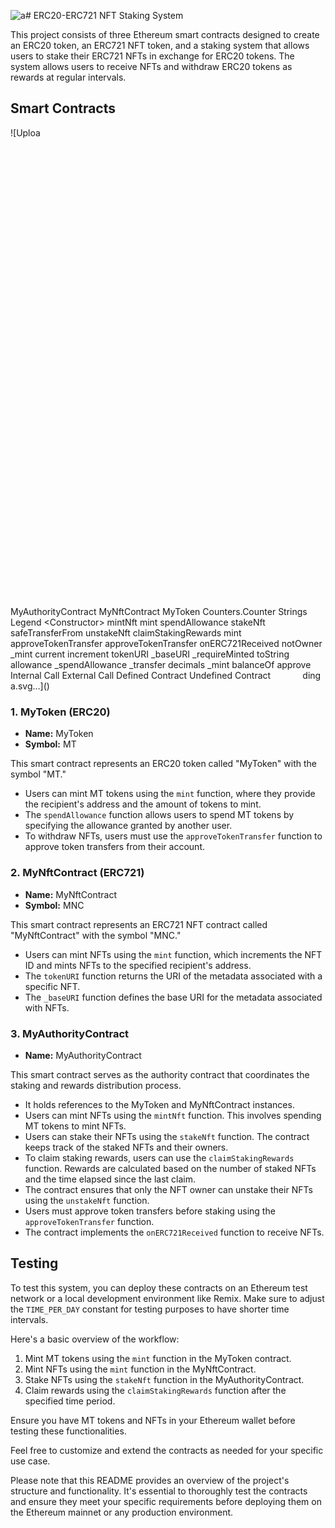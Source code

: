 ![a](https://github.com/Danishlynx/ERC721_Nft_Staking/assets/69537135/671f09ce-c187-4c1f-b943-10b329768532)# ERC20-ERC721 NFT Staking System

This project consists of three Ethereum smart contracts designed to create an ERC20 token, an ERC721 NFT token, and a staking system that allows users to stake their ERC721 NFTs in exchange for ERC20 tokens. The system allows users to receive NFTs and withdraw ERC20 tokens as rewards at regular intervals.

## Smart Contracts

![Uploa<?xml version="1.0" standalone="no"?>
<svg xmlns="http://www.w3.org/2000/svg" xmlns:xlink="http://www.w3.org/1999/xlink" width="671pt" height="979pt" viewBox="0.00 0.00 670.51 979.00">
<g id="graph0" class="graph" transform="translate(19.41557403943643,879.4022494357786) scale(0.8609491883389045)" data-name="G">

<polygon fill="#2e3e56" stroke="none" points="-4,4 -4,-975 666.51,-975 666.51,4 -4,4" style=""/>
<g id="clust1" class="cluster" data-name="clusterMyAuthorityContract">

<path fill="#445773" stroke="#445773" d="M20,-235C20,-235 211.03,-235 211.03,-235 217.03,-235 223.03,-241 223.03,-247 223.03,-247 223.03,-686 223.03,-686 223.03,-692 217.03,-698 211.03,-698 211.03,-698 20,-698 20,-698 14,-698 8,-692 8,-686 8,-686 8,-247 8,-247 8,-241 14,-235 20,-235" style=""/>
<text text-anchor="middle" x="115.51" y="-681.4" font-family="Times,serif" font-size="14.00" fill="#f0f0f0" style="">MyAuthorityContract</text>
</g>
<g id="clust2" class="cluster" data-name="clusterMyNftContract">

<path fill="#445773" stroke="#445773" d="M274.33,-641C274.33,-641 633.39,-641 633.39,-641 639.39,-641 645.39,-647 645.39,-653 645.39,-653 645.39,-814 645.39,-814 645.39,-820 639.39,-826 633.39,-826 633.39,-826 274.33,-826 274.33,-826 268.33,-826 262.33,-820 262.33,-814 262.33,-814 262.33,-653 262.33,-653 262.33,-647 268.33,-641 274.33,-641" style=""/>
<text text-anchor="middle" x="453.86" y="-809.4" font-family="Times,serif" font-size="14.00" fill="#f0f0f0" style="">MyNftContract</text>
</g>
<g id="clust3" class="cluster" data-name="clusterMyToken">

<path fill="#445773" stroke="#445773" d="M255.03,-8C255.03,-8 642.51,-8 642.51,-8 648.51,-8 654.51,-14 654.51,-20 654.51,-20 654.51,-397 654.51,-397 654.51,-403 648.51,-409 642.51,-409 642.51,-409 255.03,-409 255.03,-409 249.03,-409 243.03,-403 243.03,-397 243.03,-397 243.03,-20 243.03,-20 243.03,-14 249.03,-8 255.03,-8" style=""/>
<text text-anchor="middle" x="448.77" y="-392.4" font-family="Times,serif" font-size="14.00" fill="#f0f0f0" style="">MyToken</text>
</g>
<g id="clust4" class="cluster" data-name="clusterCounters.Counter">

<path fill="#3b4b63" stroke="#e8726d" stroke-dasharray="5,2" d="M520.64,-502C520.64,-502 611.93,-502 611.93,-502 617.93,-502 623.93,-508 623.93,-514 623.93,-514 623.93,-621 623.93,-621 623.93,-627 617.93,-633 611.93,-633 611.93,-633 520.64,-633 520.64,-633 514.64,-633 508.64,-627 508.64,-621 508.64,-621 508.64,-514 508.64,-514 508.64,-508 514.64,-502 520.64,-502" style=""/>
<text text-anchor="middle" x="566.28" y="-616.4" font-family="Times,serif" font-size="14.00" fill="#f0f0f0" style="">Counters.Counter</text>
</g>
<g id="clust5" class="cluster" data-name="clusterStrings">

<path fill="#3b4b63" stroke="#e8726d" stroke-dasharray="5,2" d="M528.12,-417C528.12,-417 604.44,-417 604.44,-417 610.44,-417 616.44,-423 616.44,-429 616.44,-429 616.44,-482 616.44,-482 616.44,-488 610.44,-494 604.44,-494 604.44,-494 528.12,-494 528.12,-494 522.12,-494 516.12,-488 516.12,-482 516.12,-482 516.12,-429 516.12,-429 516.12,-423 522.12,-417 528.12,-417" style=""/>
<text text-anchor="middle" x="566.28" y="-477.4" font-family="Times,serif" font-size="14.00" fill="#f0f0f0" style="">Strings</text>
</g>
<g id="clust6" class="cluster" data-name="cluster_01">

<polygon fill="#2e3e56" stroke="black" points="42.51,-834 42.51,-963 385.54,-963 385.54,-834 42.51,-834" style=""/>
<text text-anchor="middle" x="214.03" y="-946.4" font-family="Times,serif" font-size="14.00" style="">Legend</text>
</g>
<!-- MyAuthorityContract.&lt;Constructor&gt; -->
<g id="node1" class="node" pointer-events="visible" data-name="MyAuthorityContract.&lt;Constructor&gt;">

<ellipse fill="#ff9797" stroke="#ff9797" stroke-width="3" cx="115.51" cy="-647" rx="67.55" ry="18" style=""/>
<text text-anchor="middle" x="115.51" y="-642.8" font-family="Times,serif" font-size="14.00" style="">&lt;Constructor&gt;</text>
</g>
<!-- MyAuthorityContract.mintNft -->
<g id="node2" class="node" pointer-events="visible" data-name="MyAuthorityContract.mintNft">

<ellipse fill="#ffbdb9" stroke="#ffbdb9" stroke-width="3" cx="115.51" cy="-485" rx="41.73" ry="18" style=""/>
<text text-anchor="middle" x="115.51" y="-480.8" font-family="Times,serif" font-size="14.00" style="">mintNft</text>
</g>
<!-- MyNftContract.mint -->
<g id="node9" class="node" pointer-events="visible" data-name="MyNftContract.mint">

<ellipse fill="#ffbdb9" stroke="#ffbdb9" stroke-width="3" cx="350.54" cy="-721" rx="28.99" ry="18" style=""/>
<text text-anchor="middle" x="350.54" y="-716.8" font-family="Times,serif" font-size="14.00" style="">mint</text>
</g>
<!-- MyAuthorityContract.mintNft&#45;&gt;MyNftContract.mint -->
<g id="edge2" class="edge" data-name="MyAuthorityContract.mintNft-&gt;MyNftContract.mint">

<path fill="none" stroke="white" stroke-width="2" d="M158.55,-484.76C181,-486.99 207.19,-493.79 223.03,-512 276.44,-573.39 189.62,-632.61 243.03,-694 258.94,-712.29 285.3,-719.07 307.81,-721.27" style=""/>
<polygon fill="white" stroke="white" stroke-width="2" points="307.29,-724.74 317.49,-721.89 307.74,-717.76 307.29,-724.74" style=""/>
</g>
<!-- MyToken.spendAllowance -->
<g id="node15" class="node" pointer-events="visible" data-name="MyToken.spendAllowance">

<ellipse fill="#ffbdb9" stroke="#ffbdb9" stroke-width="3" cx="350.54" cy="-331" rx="75.29" ry="18" style=""/>
<text text-anchor="middle" x="350.54" y="-326.8" font-family="Times,serif" font-size="14.00" style="">spendAllowance</text>
</g>
<!-- MyAuthorityContract.mintNft&#45;&gt;MyToken.spendAllowance -->
<g id="edge1" class="edge" data-name="MyAuthorityContract.mintNft-&gt;MyToken.spendAllowance">

<path fill="none" stroke="white" stroke-width="2" d="M157.15,-479.97C177.87,-476.14 202.89,-469.47 223.03,-458 266.62,-433.17 305.48,-389.25 328.28,-360.13" style=""/>
<polygon fill="white" stroke="white" stroke-width="2" points="330.79,-362.61 334.09,-352.54 325.23,-358.35 330.79,-362.61" style=""/>
</g>
<!-- MyAuthorityContract.stakeNft -->
<g id="node3" class="node" pointer-events="visible" data-name="MyAuthorityContract.stakeNft">

<ellipse fill="#ffbdb9" stroke="#ffbdb9" stroke-width="3" cx="115.51" cy="-593" rx="43.5" ry="18" style=""/>
<text text-anchor="middle" x="115.51" y="-588.8" font-family="Times,serif" font-size="14.00" style="">stakeNft</text>
</g>
<!-- MyNftContract.safeTransferFrom -->
<g id="node10" class="node" pointer-events="visible" data-name="MyNftContract.safeTransferFrom">

<ellipse fill="#edad56" stroke="#edad56" stroke-width="3" cx="350.54" cy="-775" rx="80.43" ry="18" style=""/>
<text text-anchor="middle" x="350.54" y="-770.8" font-family="Times,serif" font-size="14.00" style="">safeTransferFrom</text>
</g>
<!-- MyAuthorityContract.stakeNft&#45;&gt;MyNftContract.safeTransferFrom -->
<g id="edge3" class="edge" data-name="MyAuthorityContract.stakeNft-&gt;MyNftContract.safeTransferFrom">

<path fill="none" stroke="white" stroke-width="2" d="M160.36,-593.27C182.23,-595.8 207.29,-602.72 223.03,-620 261.8,-662.57 204.26,-705.43 243.03,-748 248.59,-754.11 255.32,-758.92 262.67,-762.71" style=""/>
<polygon fill="white" stroke="white" stroke-width="2" points="261.28,-765.92 271.85,-766.65 264.04,-759.49 261.28,-765.92" style=""/>
</g>
<!-- MyAuthorityContract.unstakeNft -->
<g id="node4" class="node" pointer-events="visible" data-name="MyAuthorityContract.unstakeNft">

<ellipse fill="#ffbdb9" stroke="#ffbdb9" stroke-width="3" cx="115.51" cy="-539" rx="53.32" ry="18" style=""/>
<text text-anchor="middle" x="115.51" y="-534.8" font-family="Times,serif" font-size="14.00" style="">unstakeNft</text>
</g>
<!-- MyAuthorityContract.unstakeNft&#45;&gt;MyNftContract.safeTransferFrom -->
<g id="edge4" class="edge" data-name="MyAuthorityContract.unstakeNft-&gt;MyNftContract.safeTransferFrom">

<path fill="none" stroke="white" stroke-width="2" d="M169.97,-540.28C189.41,-543.56 209.82,-550.82 223.03,-566 276.44,-627.39 189.62,-686.61 243.03,-748 248.41,-754.19 254.99,-759.06 262.21,-762.88" style=""/>
<polygon fill="white" stroke="white" stroke-width="2" points="260.67,-766.02 271.23,-766.84 263.48,-759.62 260.67,-766.02" style=""/>
</g>
<!-- MyAuthorityContract.claimStakingRewards -->
<g id="node5" class="node" pointer-events="visible" data-name="MyAuthorityContract.claimStakingRewards">

<ellipse fill="#ffbdb9" stroke="#ffbdb9" stroke-width="3" cx="115.51" cy="-431" rx="95.57" ry="18" style=""/>
<text text-anchor="middle" x="115.51" y="-426.8" font-family="Times,serif" font-size="14.00" style="">claimStakingRewards</text>
</g>
<!-- MyToken.mint -->
<g id="node16" class="node" pointer-events="visible" data-name="MyToken.mint">

<ellipse fill="#ffbdb9" stroke="#ffbdb9" stroke-width="3" cx="350.54" cy="-196" rx="28.99" ry="18" style=""/>
<text text-anchor="middle" x="350.54" y="-191.8" font-family="Times,serif" font-size="14.00" style="">mint</text>
</g>
<!-- MyAuthorityContract.claimStakingRewards&#45;&gt;MyToken.mint -->
<g id="edge5" class="edge" data-name="MyAuthorityContract.claimStakingRewards-&gt;MyToken.mint">

<path fill="none" stroke="white" stroke-width="2" d="M198.08,-420.82C207.42,-416.78 216.06,-411.33 223.03,-404 254.25,-371.15 221.78,-344.04 243.03,-304 261.63,-268.94 295.25,-237.74 319.75,-217.99" style=""/>
<polygon fill="white" stroke="white" stroke-width="2" points="321.85,-220.79 327.57,-211.87 317.53,-215.28 321.85,-220.79" style=""/>
</g>
<!-- MyAuthorityContract.approveTokenTransfer -->
<g id="node6" class="node" pointer-events="visible" data-name="MyAuthorityContract.approveTokenTransfer">

<ellipse fill="#ffbdb9" stroke="#ffbdb9" stroke-width="3" cx="115.51" cy="-377" rx="99.53" ry="18" style=""/>
<text text-anchor="middle" x="115.51" y="-372.8" font-family="Times,serif" font-size="14.00" style="">approveTokenTransfer</text>
</g>
<!-- MyToken.approveTokenTransfer -->
<g id="node17" class="node" pointer-events="visible" data-name="MyToken.approveTokenTransfer">

<ellipse fill="#ff9797" stroke="#ff9797" stroke-width="3" cx="350.54" cy="-88" rx="99.53" ry="18" style=""/>
<text text-anchor="middle" x="350.54" y="-83.8" font-family="Times,serif" font-size="14.00" style="">approveTokenTransfer</text>
</g>
<!-- MyAuthorityContract.approveTokenTransfer&#45;&gt;MyToken.approveTokenTransfer -->
<g id="edge6" class="edge" data-name="MyAuthorityContract.approveTokenTransfer-&gt;MyToken.approveTokenTransfer">

<path fill="none" stroke="white" stroke-width="2" d="M200.52,-366.54C209.04,-362.5 216.83,-357.12 223.03,-350 249.6,-319.48 223.09,-204.21 243.03,-169 256.48,-145.24 280.03,-126.23 301.57,-112.61" style=""/>
<polygon fill="white" stroke="white" stroke-width="2" points="303.23,-115.7 309.99,-107.54 299.62,-109.7 303.23,-115.7" style=""/>
</g>
<!-- MyAuthorityContract.onERC721Received -->
<g id="node7" class="node" pointer-events="visible" data-name="MyAuthorityContract.onERC721Received">

<ellipse fill="#ffbdb9" stroke="#ffbdb9" stroke-width="3" cx="115.51" cy="-323" rx="89.77" ry="18" style=""/>
<text text-anchor="middle" x="115.51" y="-318.8" font-family="Times,serif" font-size="14.00" style="">onERC721Received</text>
</g>
<!-- MyAuthorityContract.notOwner -->
<g id="node8" class="node" pointer-events="visible" data-name="MyAuthorityContract.notOwner">

<polygon fill="#edad56" stroke="#1bc6a6" stroke-width="3" points="169.49,-257.54 169.49,-272.46 137.87,-283 93.16,-283 61.54,-272.46 61.54,-257.54 93.16,-247 137.87,-247 169.49,-257.54" style=""/>
<polygon fill="none" stroke="#1bc6a6" stroke-width="3" points="173.51,-254.67 173.51,-275.33 138.53,-287 92.5,-287 57.52,-275.33 57.52,-254.67 92.5,-243 138.53,-243 173.51,-254.67" style=""/>
<text text-anchor="middle" x="115.51" y="-260.8" font-family="Times,serif" font-size="14.00" style="">notOwner</text>
</g>
<!-- MyNftContract._mint -->
<g id="node13" class="node" pointer-events="visible" data-name="MyNftContract._mint">

<ellipse fill="#edad56" stroke="#edad56" stroke-width="3" cx="566.28" cy="-775" rx="33.64" ry="18" style=""/>
<text text-anchor="middle" x="566.28" y="-770.8" font-family="Times,serif" font-size="14.00" style="">_mint</text>
</g>
<!-- MyNftContract.mint&#45;&gt;MyNftContract._mint -->
<g id="edge8" class="edge" data-name="MyNftContract.mint-&gt;MyNftContract._mint">

<path fill="none" stroke="#1bc6a6" stroke-width="2" d="M378.61,-727.84C414.65,-736.94 478.82,-753.15 521.71,-763.99" style=""/>
<polygon fill="#1bc6a6" stroke="#1bc6a6" stroke-width="2" points="520.8,-767.37 531.35,-766.43 522.51,-760.58 520.8,-767.37" style=""/>
</g>
<!-- Counters.Counter.current -->
<g id="node25" class="node" pointer-events="visible" data-name="Counters.Counter.current">

<ellipse fill="#edad56" stroke="#edad56" stroke-width="3" cx="566.28" cy="-582" rx="38.26" ry="18" style=""/>
<text text-anchor="middle" x="566.28" y="-577.8" font-family="Times,serif" font-size="14.00" style="">current</text>
</g>
<!-- MyNftContract.mint&#45;&gt;Counters.Counter.current -->
<g id="edge7" class="edge" data-name="MyNftContract.mint-&gt;Counters.Counter.current">

<path fill="none" stroke="white" stroke-width="2" d="M380.71,-718.62C401.72,-715.66 429.82,-708.99 450.06,-694 474.14,-676.17 465.34,-658.64 486.06,-637 498.39,-624.12 514.18,-612.43 528.41,-603.18" style=""/>
<polygon fill="white" stroke="white" stroke-width="2" points="530.21,-606.18 536.83,-597.91 526.49,-600.25 530.21,-606.18" style=""/>
</g>
<!-- Counters.Counter.increment -->
<g id="node26" class="node" pointer-events="visible" data-name="Counters.Counter.increment">

<ellipse fill="#edad56" stroke="#edad56" stroke-width="3" cx="566.28" cy="-528" rx="49.79" ry="18" style=""/>
<text text-anchor="middle" x="566.28" y="-523.8" font-family="Times,serif" font-size="14.00" style="">increment</text>
</g>
<!-- MyNftContract.mint&#45;&gt;Counters.Counter.increment -->
<g id="edge9" class="edge" data-name="MyNftContract.mint-&gt;Counters.Counter.increment">

<path fill="none" stroke="white" stroke-width="2" d="M380.86,-720.5C402.8,-718.54 432,-712.31 450.06,-694 494.86,-648.56 442.66,-601.79 486.06,-555 491.97,-548.63 499.44,-543.76 507.42,-540.04" style=""/>
<polygon fill="white" stroke="white" stroke-width="2" points="508.5,-543.38 516.54,-536.48 505.95,-536.86 508.5,-543.38" style=""/>
</g>
<!-- MyNftContract.tokenURI -->
<g id="node11" class="node" pointer-events="visible" data-name="MyNftContract.tokenURI">

<ellipse fill="#ff9797" stroke="#ff9797" stroke-width="3" cx="350.54" cy="-667" rx="49.24" ry="18" style=""/>
<text text-anchor="middle" x="350.54" y="-662.8" font-family="Times,serif" font-size="14.00" style="">tokenURI</text>
</g>
<!-- MyNftContract._baseURI -->
<g id="node12" class="node" pointer-events="visible" data-name="MyNftContract._baseURI">

<ellipse fill="#edad56" stroke="#edad56" stroke-width="3" cx="566.28" cy="-721" rx="49.81" ry="18" style=""/>
<text text-anchor="middle" x="566.28" y="-716.8" font-family="Times,serif" font-size="14.00" style="">_baseURI</text>
</g>
<!-- MyNftContract.tokenURI&#45;&gt;MyNftContract._baseURI -->
<g id="edge11" class="edge" data-name="MyNftContract.tokenURI-&gt;MyNftContract._baseURI">

<path fill="none" stroke="#1bc6a6" stroke-width="2" d="M393.01,-677.48C426.67,-685.98 474.41,-698.04 511.09,-707.31" style=""/>
<polygon fill="#1bc6a6" stroke="#1bc6a6" stroke-width="2" points="510.08,-710.66 520.63,-709.72 511.8,-703.88 510.08,-710.66" style=""/>
</g>
<!-- MyNftContract._requireMinted -->
<g id="node14" class="node" pointer-events="visible" data-name="MyNftContract._requireMinted">

<ellipse fill="#edad56" stroke="#edad56" stroke-width="3" cx="566.28" cy="-667" rx="71.21" ry="18" style=""/>
<text text-anchor="middle" x="566.28" y="-662.8" font-family="Times,serif" font-size="14.00" style="">_requireMinted</text>
</g>
<!-- MyNftContract.tokenURI&#45;&gt;MyNftContract._requireMinted -->
<g id="edge10" class="edge" data-name="MyNftContract.tokenURI-&gt;MyNftContract._requireMinted">

<path fill="none" stroke="#1bc6a6" stroke-width="2" d="M401.12,-667C424.86,-667 453.95,-667 481.02,-667" style=""/>
<polygon fill="#1bc6a6" stroke="#1bc6a6" stroke-width="2" points="480.67,-670.5 490.67,-667 480.67,-663.5 480.67,-670.5" style=""/>
</g>
<!-- Strings.toString -->
<g id="node27" class="node" pointer-events="visible" data-name="Strings.toString">

<ellipse fill="#edad56" stroke="#edad56" stroke-width="3" cx="566.28" cy="-443" rx="42.32" ry="18" style=""/>
<text text-anchor="middle" x="566.28" y="-438.8" font-family="Times,serif" font-size="14.00" style="">toString</text>
</g>
<!-- MyNftContract.tokenURI&#45;&gt;Strings.toString -->
<g id="edge12" class="edge" data-name="MyNftContract.tokenURI-&gt;Strings.toString">

<path fill="none" stroke="white" stroke-width="2" d="M363.73,-648.29C385.66,-615.48 434.33,-546.45 486.06,-498 498.98,-485.9 514.74,-474.41 528.79,-465.09" style=""/>
<polygon fill="white" stroke="white" stroke-width="2" points="530.56,-468.12 537.07,-459.76 526.77,-462.24 530.56,-468.12" style=""/>
</g>
<!-- MyToken.allowance -->
<g id="node20" class="node" pointer-events="visible" data-name="MyToken.allowance">

<ellipse fill="#edad56" stroke="#edad56" stroke-width="3" cx="566.28" cy="-358" rx="50.36" ry="18" style=""/>
<text text-anchor="middle" x="566.28" y="-353.8" font-family="Times,serif" font-size="14.00" style="">allowance</text>
</g>
<!-- MyToken.spendAllowance&#45;&gt;MyToken.allowance -->
<g id="edge15" class="edge" data-name="MyToken.spendAllowance-&gt;MyToken.allowance">

<path fill="none" stroke="#1bc6a6" stroke-width="2" d="M419.47,-339.58C446.78,-343.03 478.02,-346.98 504.57,-350.33" style=""/>
<polygon fill="#1bc6a6" stroke="#1bc6a6" stroke-width="2" points="503.82,-353.76 514.18,-351.54 504.69,-346.82 503.82,-353.76" style=""/>
</g>
<!-- MyToken._spendAllowance -->
<g id="node21" class="node" pointer-events="visible" data-name="MyToken._spendAllowance">

<ellipse fill="#edad56" stroke="#edad56" stroke-width="3" cx="566.28" cy="-250" rx="80.45" ry="18" style=""/>
<text text-anchor="middle" x="566.28" y="-245.8" font-family="Times,serif" font-size="14.00" style="">_spendAllowance</text>
</g>
<!-- MyToken.spendAllowance&#45;&gt;MyToken._spendAllowance -->
<g id="edge16" class="edge" data-name="MyToken.spendAllowance-&gt;MyToken._spendAllowance">

<path fill="none" stroke="#1bc6a6" stroke-width="2" d="M391.06,-314.49C417.75,-303.5 453.85,-288.94 486.06,-277 492.53,-274.6 499.33,-272.16 506.11,-269.78" style=""/>
<polygon fill="#1bc6a6" stroke="#1bc6a6" stroke-width="2" points="507.06,-273.16 515.36,-266.57 504.76,-266.54 507.06,-273.16" style=""/>
</g>
<!-- MyToken._transfer -->
<g id="node22" class="node" pointer-events="visible" data-name="MyToken._transfer">

<ellipse fill="#edad56" stroke="#edad56" stroke-width="3" cx="566.28" cy="-304" rx="45.21" ry="18" style=""/>
<text text-anchor="middle" x="566.28" y="-299.8" font-family="Times,serif" font-size="14.00" style="">_transfer</text>
</g>
<!-- MyToken.spendAllowance&#45;&gt;MyToken._transfer -->
<g id="edge17" class="edge" data-name="MyToken.spendAllowance-&gt;MyToken._transfer">

<path fill="none" stroke="#1bc6a6" stroke-width="2" d="M419.47,-322.42C448.38,-318.77 481.7,-314.56 509.18,-311.09" style=""/>
<polygon fill="#1bc6a6" stroke="#1bc6a6" stroke-width="2" points="509.28,-314.6 518.76,-309.88 508.4,-307.66 509.28,-314.6" style=""/>
</g>
<!-- MyToken.decimals -->
<g id="node18" class="node" pointer-events="visible" data-name="MyToken.decimals">

<ellipse fill="#edad56" stroke="#edad56" stroke-width="3" cx="566.28" cy="-142" rx="45.22" ry="18" style=""/>
<text text-anchor="middle" x="566.28" y="-137.8" font-family="Times,serif" font-size="14.00" style="">decimals</text>
</g>
<!-- MyToken.mint&#45;&gt;MyToken.decimals -->
<g id="edge13" class="edge" data-name="MyToken.mint-&gt;MyToken.decimals">

<path fill="none" stroke="#1bc6a6" stroke-width="2" d="M378.61,-189.16C412.48,-180.6 471.2,-165.77 513.75,-155.02" style=""/>
<polygon fill="#1bc6a6" stroke="#1bc6a6" stroke-width="2" points="514.35,-158.48 523.18,-152.64 512.63,-151.69 514.35,-158.48" style=""/>
</g>
<!-- MyToken._mint -->
<g id="node19" class="node" pointer-events="visible" data-name="MyToken._mint">

<ellipse fill="#edad56" stroke="#edad56" stroke-width="3" cx="566.28" cy="-196" rx="33.64" ry="18" style=""/>
<text text-anchor="middle" x="566.28" y="-191.8" font-family="Times,serif" font-size="14.00" style="">_mint</text>
</g>
<!-- MyToken.mint&#45;&gt;MyToken._mint -->
<g id="edge14" class="edge" data-name="MyToken.mint-&gt;MyToken._mint">

<path fill="none" stroke="#1bc6a6" stroke-width="2" d="M380.81,-196C416.3,-196 476.56,-196 518.51,-196" style=""/>
<polygon fill="#1bc6a6" stroke="#1bc6a6" stroke-width="2" points="518.41,-199.5 528.41,-196 518.41,-192.5 518.41,-199.5" style=""/>
</g>
<!-- MyToken.balanceOf -->
<g id="node23" class="node" pointer-events="visible" data-name="MyToken.balanceOf">

<ellipse fill="#edad56" stroke="#edad56" stroke-width="3" cx="566.28" cy="-34" rx="50.92" ry="18" style=""/>
<text text-anchor="middle" x="566.28" y="-29.8" font-family="Times,serif" font-size="14.00" style="">balanceOf</text>
</g>
<!-- MyToken.approveTokenTransfer&#45;&gt;MyToken.balanceOf -->
<g id="edge18" class="edge" data-name="MyToken.approveTokenTransfer-&gt;MyToken.balanceOf">

<path fill="none" stroke="#1bc6a6" stroke-width="2" d="M412.22,-72.67C443.11,-64.87 480.37,-55.45 510.39,-47.87" style=""/>
<polygon fill="#1bc6a6" stroke="#1bc6a6" stroke-width="2" points="511,-51.32 519.84,-45.48 509.29,-44.54 511,-51.32" style=""/>
</g>
<!-- MyToken.approve -->
<g id="node24" class="node" pointer-events="visible" data-name="MyToken.approve">

<ellipse fill="#edad56" stroke="#edad56" stroke-width="3" cx="566.28" cy="-88" rx="42.28" ry="18" style=""/>
<text text-anchor="middle" x="566.28" y="-83.8" font-family="Times,serif" font-size="14.00" style="">approve</text>
</g>
<!-- MyToken.approveTokenTransfer&#45;&gt;MyToken.approve -->
<g id="edge19" class="edge" data-name="MyToken.approveTokenTransfer-&gt;MyToken.approve">

<path fill="none" stroke="#1bc6a6" stroke-width="2" d="M451.53,-88C471.54,-88 491.87,-88 509.71,-88" style=""/>
<polygon fill="#1bc6a6" stroke="#1bc6a6" stroke-width="2" points="509.49,-91.5 519.49,-88 509.49,-84.5 509.49,-91.5" style=""/>
</g>
<!-- key -->
<g id="node28" class="node" pointer-events="visible" data-name="key">

<polygon fill="#edad56" stroke="none" stroke-width="3" points="180.51,-930 50.51,-930 50.51,-842 180.51,-842 180.51,-930" style=""/>
<text text-anchor="start" x="100.15" y="-911.4" font-family="Times,serif" font-size="14.00" style="">Internal Call</text>
<text text-anchor="start" x="96.26" y="-891.4" font-family="Times,serif" font-size="14.00" style="">External Call</text>
<text text-anchor="start" x="73.72" y="-871.4" font-family="Times,serif" font-size="14.00" style="">Defined Contract</text>
<text text-anchor="start" x="60.12" y="-851.4" font-family="Times,serif" font-size="14.00" style="">Undefined Contract</text>
</g>
<!-- key2 -->
<g id="node29" class="node" pointer-events="visible" data-name="key2">

<polygon fill="#edad56" stroke="none" stroke-width="3" points="377.54,-930 323.54,-930 323.54,-842 377.54,-842 377.54,-930" style=""/>
<text text-anchor="start" x="340.54" y="-911.4" font-family="Times,serif" font-size="14.00" style="">   </text>
<text text-anchor="start" x="340.54" y="-891.4" font-family="Times,serif" font-size="14.00" style="">   </text>
<polygon fill="#445773" stroke="none" points="338.54,-866 338.54,-886 363.54,-886 363.54,-866 338.54,-866" style=""/>
<text text-anchor="start" x="340.54" y="-871.4" font-family="Times,serif" font-size="14.00" style="">   </text>
<polygon fill="none" stroke="#e8726d" points="340.54,-848 340.54,-864 361.54,-864 361.54,-848 340.54,-848" style=""/>
</g>
<!-- key&#45;&gt;key2 -->
<g id="edge20" class="edge" data-name="key-&gt;key2">

<path fill="none" stroke="#1bc6a6" stroke-width="2" d="M173.51,-916C242,-916 262.23,-916 324.88,-916" style=""/>
<polygon fill="#1bc6a6" stroke="#1bc6a6" stroke-width="2" points="324.52,-919.5 334.52,-916 324.52,-912.5 324.52,-919.5" style=""/>
</g>
<!-- key&#45;&gt;key2 -->
<g id="edge21" class="edge" data-name="key-&gt;key2">

<path fill="none" stroke="white" stroke-width="2" d="M173.51,-896C242,-896 262.23,-896 324.88,-896" style=""/>
<polygon fill="white" stroke="white" stroke-width="2" points="324.52,-899.5 334.52,-896 324.52,-892.5 324.52,-899.5" style=""/>
</g>
</g>
</svg>ding a.svg…]()

### 1. MyToken (ERC20)
- **Name:** MyToken
- **Symbol:** MT

This smart contract represents an ERC20 token called "MyToken" with the symbol "MT."
- Users can mint MT tokens using the `mint` function, where they provide the recipient's address and the amount of tokens to mint.
- The `spendAllowance` function allows users to spend MT tokens by specifying the allowance granted by another user.
- To withdraw NFTs, users must use the `approveTokenTransfer` function to approve token transfers from their account.

### 2. MyNftContract (ERC721)
- **Name:** MyNftContract
- **Symbol:** MNC

This smart contract represents an ERC721 NFT contract called "MyNftContract" with the symbol "MNC."
- Users can mint NFTs using the `mint` function, which increments the NFT ID and mints NFTs to the specified recipient's address.
- The `tokenURI` function returns the URI of the metadata associated with a specific NFT.
- The `_baseURI` function defines the base URI for the metadata associated with NFTs.

### 3. MyAuthorityContract
- **Name:** MyAuthorityContract

This smart contract serves as the authority contract that coordinates the staking and rewards distribution process.
- It holds references to the MyToken and MyNftContract instances.
- Users can mint NFTs using the `mintNft` function. This involves spending MT tokens to mint NFTs.
- Users can stake their NFTs using the `stakeNft` function. The contract keeps track of the staked NFTs and their owners.
- To claim staking rewards, users can use the `claimStakingRewards` function. Rewards are calculated based on the number of staked NFTs and the time elapsed since the last claim.
- The contract ensures that only the NFT owner can unstake their NFTs using the `unstakeNft` function.
- Users must approve token transfers before staking using the `approveTokenTransfer` function.
- The contract implements the `onERC721Received` function to receive NFTs.

## Testing

To test this system, you can deploy these contracts on an Ethereum test network or a local development environment like Remix. Make sure to adjust the `TIME_PER_DAY` constant for testing purposes to have shorter time intervals.

Here's a basic overview of the workflow:

1. Mint MT tokens using the `mint` function in the MyToken contract.
2. Mint NFTs using the `mint` function in the MyNftContract.
3. Stake NFTs using the `stakeNft` function in the MyAuthorityContract.
4. Claim rewards using the `claimStakingRewards` function after the specified time period.

Ensure you have MT tokens and NFTs in your Ethereum wallet before testing these functionalities.

Feel free to customize and extend the contracts as needed for your specific use case.

Please note that this README provides an overview of the project's structure and functionality. It's essential to thoroughly test the contracts and ensure they meet your specific requirements before deploying them on the Ethereum mainnet or any production environment.
